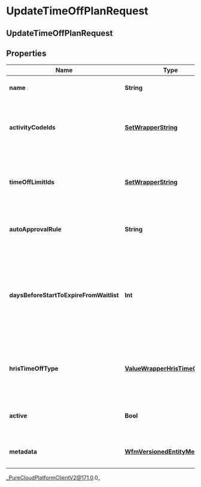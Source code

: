 # UpdateTimeOffPlanRequest

## UpdateTimeOffPlanRequest

## Properties

|Name | Type | Description | Notes|
|------------ | ------------- | ------------- | -------------|
| **name** | **String** | The name of this time off plan. | [optional] |
| **activityCodeIds** | [**SetWrapperString**](SetWrapperString) | The set of activity code IDs to associate with this time off plan. | [optional] |
| **timeOffLimitIds** | [**SetWrapperString**](SetWrapperString) | The set of time off limit IDs to associate with this time off plan. | [optional] |
| **autoApprovalRule** | **String** | Auto approval rule for the time off plan. | [optional] |
| **daysBeforeStartToExpireFromWaitlist** | **Int** | The number of days before the time off request start date for when the request will be expired from the waitlist. | [optional] |
| **hrisTimeOffType** | [**ValueWrapperHrisTimeOffType**](ValueWrapperHrisTimeOffType) | Time off type, if this time off plan is associated with the integration. | [optional] |
| **active** | **Bool** | Whether this time off plan should be used by agents. | [optional] |
| **metadata** | [**WfmVersionedEntityMetadata**](WfmVersionedEntityMetadata) | Version metadata for the time off plan | |



_PureCloudPlatformClientV2@171.0.0_
